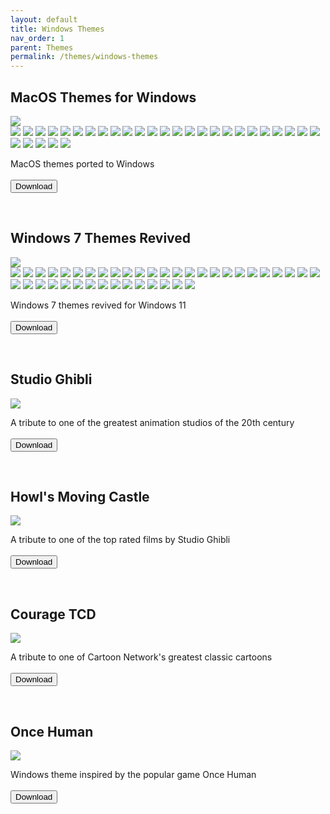 ```yaml
---
layout: default
title: Windows Themes
nav_order: 1
parent: Themes
permalink: /themes/windows-themes
---
```



<div class="card">
  <div class="container">
    <h2 class="text-delta">MacOS Themes for Windows</h2>
  </div>
  <img src="https://images-wixmp-ed30a86b8c4ca887773594c2.wixmp.com/i/836bd001-fc1e-41ac-8fce-917bee5d1f0e/dio9l97-b7c5f79d-4f66-4e2c-9408-e03e44194375.png/v1/fill/w_1363,h_586,q_70,strp/macos_themes_for_windows_by_og_nimbi_dio9l97-fullview.jpg" class="squared-corners">
  <div class="gallery"> 
    <img src="../assets/PreviewImages/MacOS-Themes-for-Windows/Sequoia Light.png" class="squared-corners">
    <img src="../assets/PreviewImages/MacOS-Themes-for-Windows/Sequoia Dark.png" class="squared-corners">
    <img src="../assets/PreviewImages/MacOS-Themes-for-Windows/Sonoma Light.png" class="squared-corners">
    <img src="../assets/PreviewImages/MacOS-Themes-for-Windows/Sonoma Dark.png" class="squared-corners">
    <img src="../assets/PreviewImages/MacOS-Themes-for-Windows/Ventura Light.png" class="squared-corners">
    <img src="../assets/PreviewImages/MacOS-Themes-for-Windows/Ventura Dark.png" class="squared-corners">
    <img src="../assets/PreviewImages/MacOS-Themes-for-Windows/BigSur Day.png" class="squared-corners">
    <img src="../assets/PreviewImages/MacOS-Themes-for-Windows/BigSur Night.png" class="squared-corners">
    <img src="../assets/PreviewImages/MacOS-Themes-for-Windows/BigSur Colorful Day.png" class="squared-corners">
    <img src="../assets/PreviewImages/MacOS-Themes-for-Windows/BigSur Colorful Night.png" class="squared-corners">
    <img src="../assets/PreviewImages/MacOS-Themes-for-Windows/Catalina Day.png" class="squared-corners">
    <img src="../assets/PreviewImages/MacOS-Themes-for-Windows/Catalina Night.png" class="squared-corners">
    <img src="../assets/PreviewImages/MacOS-Themes-for-Windows/Mojave Day.png" class="squared-corners">
    <img src="../assets/PreviewImages/MacOS-Themes-for-Windows/Mojave Night.png" class="squared-corners">
    <img src="../assets/PreviewImages/MacOS-Themes-for-Windows/Monterey Light.png" class="squared-corners">
    <img src="../assets/PreviewImages/MacOS-Themes-for-Windows/Monterey Dark.png" class="squared-corners">
    <img src="../assets/PreviewImages/MacOS-Themes-for-Windows/High Sierra.png" class="squared-corners">
    <img src="../assets/PreviewImages/MacOS-Themes-for-Windows/Sierra.png" class="squared-corners">
    <img src="../assets/PreviewImages/MacOS-Themes-for-Windows/El Capitan.png" class="squared-corners">
    <img src="../assets/PreviewImages/MacOS-Themes-for-Windows/Yosemite.png" class="squared-corners">
    <img src="../assets/PreviewImages/MacOS-Themes-for-Windows/Mavericks.png" class="squared-corners">
    <img src="../assets/PreviewImages/MacOS-Themes-for-Windows/Mountain Lion.png" class="squared-corners">
    <img src="../assets/PreviewImages/MacOS-Themes-for-Windows/Lion.png" class="squared-corners">
    <img src="../assets/PreviewImages/MacOS-Themes-for-Windows/Snow Leopard.png" class="squared-corners">
    <img src="../assets/PreviewImages/MacOS-Themes-for-Windows/Snow Leopard Alt.png" class="squared-corners">
    <img src="../assets/PreviewImages/MacOS-Themes-for-Windows/Leopard.png" class="squared-corners">
    <img src="../assets/PreviewImages/MacOS-Themes-for-Windows/Tiger.png" class="squared-corners">
    <img src="../assets/PreviewImages/MacOS-Themes-for-Windows/Panther.png" class="squared-corners">
    <img src="../assets/PreviewImages/MacOS-Themes-for-Windows/Jaguar.png" class="squared-corners">
    <img src="../assets/PreviewImages/MacOS-Themes-for-Windows/Puma.png" class="squared-corners">
  </div>
  <div class="container">
    <p class="text-delta">MacOS themes ported to Windows
      <br /> <br />
      <a href="https://www.deviantart.com/og-nimbi/art/MacOS-Themes-for-Windows-1129149403">
      <button type="button" name="button" class="btn">Download</button></a></p>
  </div>
</div>
<br />
<div class="card">
  <div class="container">
    <h2 class="text-delta">Windows 7 Themes Revived</h2>
    <img src="https://images-wixmp-ed30a86b8c4ca887773594c2.wixmp.com/i/836bd001-fc1e-41ac-8fce-917bee5d1f0e/dino2ml-ee84d62e-9ad3-4dbe-a5f3-62c414afec6e.png/v1/fill/w_1200,h_557,q_80,strp/windows_7_themes_revived_by_og_nimbi_dino2ml-fullview.jpg" class="squared-corners">
    <div class="gallery">
      <img src="../assets/PreviewImages/Windows-7-Themes-Revived/Home Premium.png" class="squared-corners">
      <img src="../assets/PreviewImages/Windows-7-Themes-Revived/Professional.png" class="squared-corners">
      <img src="../assets/PreviewImages/Windows-7-Themes-Revived/Ultimate.png" class="squared-corners">
      <img src="../assets/PreviewImages/Windows-7-Themes-Revived/Nature.png" class="squared-corners">
      <img src="../assets/PreviewImages/Windows-7-Themes-Revived/Landscapes.png" class="squared-corners">
      <img src="../assets/PreviewImages/Windows-7-Themes-Revived/Scenes.png" class="squared-corners">
      <img src="../assets/PreviewImages/Windows-7-Themes-Revived/Characters.png" class="squared-corners">
      <img src="../assets/PreviewImages/Windows-7-Themes-Revived/Architecture.png" class="squared-corners">
      <img src="../assets/PreviewImages/Windows-7-Themes-Revived/Windows 7 Classic.png" class="squared-corners">
      <img src="../assets/PreviewImages/Windows-7-Themes-Revived/Australia.png" class="squared-corners">
      <img src="../assets/PreviewImages/Windows-7-Themes-Revived/Brazil.png" class="squared-corners">
      <img src="../assets/PreviewImages/Windows-7-Themes-Revived/Canada.png" class="squared-corners">
      <img src="../assets/PreviewImages/Windows-7-Themes-Revived/China.png" class="squared-corners">
      <img src="../assets/PreviewImages/Windows-7-Themes-Revived/France.png" class="squared-corners">
      <img src="../assets/PreviewImages/Windows-7-Themes-Revived/Germany.png" class="squared-corners">
      <img src="../assets/PreviewImages/Windows-7-Themes-Revived/India.png" class="squared-corners">
      <img src="../assets/PreviewImages/Windows-7-Themes-Revived/Italy.png" class="squared-corners">
      <img src="../assets/PreviewImages/Windows-7-Themes-Revived/Japan.png" class="squared-corners">
      <img src="../assets/PreviewImages/Windows-7-Themes-Revived/Korea.png" class="squared-corners">
      <img src="../assets/PreviewImages/Windows-7-Themes-Revived/Mexico.png" class="squared-corners">
      <img src="../assets/PreviewImages/Windows-7-Themes-Revived/Poland.png" class="squared-corners">
      <img src="../assets/PreviewImages/Windows-7-Themes-Revived/Russia.png" class="squared-corners">
      <img src="../assets/PreviewImages/Windows-7-Themes-Revived/South Africa.png" class="squared-corners">
      <img src="../assets/PreviewImages/Windows-7-Themes-Revived/Spain.png" class="squared-corners">
      <img src="../assets/PreviewImages/Windows-7-Themes-Revived/Taiwan.png" class="squared-corners">
      <img src="../assets/PreviewImages/Windows-7-Themes-Revived/United Kingdoms.png" class="squared-corners">
      <img src="../assets/PreviewImages/Windows-7-Themes-Revived/United States.png" class="squared-corners">
      <img src="../assets/PreviewImages/Windows-7-Themes-Revived/Ultimate Black.png" class="squared-corners">
      <img src="../assets/PreviewImages/Windows-7-Themes-Revived/Ultimate Bliss.png" class="squared-corners">
      <img src="../assets/PreviewImages/Windows-7-Themes-Revived/Ultimate Blush.png" class="squared-corners">
      <img src="../assets/PreviewImages/Windows-7-Themes-Revived/Ultimate Fire.png" class="squared-corners">
      <img src="../assets/PreviewImages/Windows-7-Themes-Revived/Ultimate Light.png" class="squared-corners">
      <img src="../assets/PreviewImages/Windows-7-Themes-Revived/Ultimate Lime.png" class="squared-corners">
      <img src="../assets/PreviewImages/Windows-7-Themes-Revived/Ultimate Orange.png" class="squared-corners">
      <img src="../assets/PreviewImages/Windows-7-Themes-Revived/Ultimate Ruby.png" class="squared-corners">
      <img src="../assets/PreviewImages/Windows-7-Themes-Revived/Ultimate Sea.png" class="squared-corners">
      <img src="../assets/PreviewImages/Windows-7-Themes-Revived/Ultimate Sky.png" class="squared-corners">
      <img src="../assets/PreviewImages/Windows-7-Themes-Revived/Ultimate Twilight.png" class="squared-corners">
      <img src="../assets/PreviewImages/Windows-7-Themes-Revived/Ultimate Violet.png" class="squared-corners">
      <img src="../assets/PreviewImages/Windows-7-Themes-Revived/Bullet Asylum.png" class="squared-corners">
    </div>
    <p class="text-delta">Windows 7 themes revived for Windows 11
      <br /><br />
      <a href="https://www.deviantart.com/og-nimbi/art/Windows-7-Themes-Revived-1128145485" target="_blank">
        <button type="button" name="button" class="btn">Download</button></a></p>
  </div>
</div>
<br />
<div class="card">
  <div class="container">
    <h2 class="text-delta">Studio Ghibli</h2>
    <img src="https://images-wixmp-ed30a86b8c4ca887773594c2.wixmp.com/i/836bd001-fc1e-41ac-8fce-917bee5d1f0e/dio7nnc-6098ba2b-d3be-416f-ad85-7edbbb248d87.png/v1/fill/w_1174,h_522,q_80,strp/studio_ghibli_theme_by_og_nimbi_dio7nnc-fullview.jpg" class="squared-corners">
    <p class="text-delta">A tribute to one of the greatest animation studios of the 20th century
      <br /><br />
      <a href="https://www.deviantart.com/og-nimbi/art/Studio-Ghibli-Theme-1129059192" target="_blank">
        <button type="button" name="button" class="btn">Download</button></a></p>
  </div>
</div>
<br />
<div class="card">
  <div class="container">
    <h2 class="text-delta">Howl's Moving Castle</h2>
    <img src="https://images-wixmp-ed30a86b8c4ca887773594c2.wixmp.com/i/836bd001-fc1e-41ac-8fce-917bee5d1f0e/dio7w97-541f9b72-62e9-42f4-b6e9-9ad2b012ee58.png/v1/fill/w_1200,h_509,q_80,strp/howl_s_moving_castle_theme_by_og_nimbi_dio7w97-fullview.jpg" class="squared-corners">
    <p class="text-delta">A tribute to one of the top rated films by Studio Ghibli
      <br /><br />
      <a href="https://www.deviantart.com/og-nimbi/art/Howl-s-Moving-Castle-Theme-1129070347" target="_blank">
        <button type="button" name="button" class="btn">Download</button></a></p>
  </div>
</div>
<br />
<div class="card">
  <div class="container">
    <h2 class="text-delta">Courage TCD</h2>
    <img src="https://images-wixmp-ed30a86b8c4ca887773594c2.wixmp.com/i/836bd001-fc1e-41ac-8fce-917bee5d1f0e/ditjp44-44befe4c-7d0d-4ff0-aba4-97b8babcc312.png/v1/fill/w_960,h_540/courage_tcd_for_windows_by_og_nimbi_ditjp44-fullview.png" class="squared-corners">
    <p class="text-delta">A tribute to one of Cartoon Network's greatest classic cartoons
      <br /><br />
      <a href="https://www.deviantart.com/og-nimbi/art/Courage-TCD-for-Windows-1138019044" target="_blank">
        <button type="button" name="button" class="btn">Download</button></a></p>
  </div>
</div>
<br />
<div class="card">
  <div class="container">
    <h2 class="text-delta">Once Human</h2>
    <img src="https://images-wixmp-ed30a86b8c4ca887773594c2.wixmp.com/i/836bd001-fc1e-41ac-8fce-917bee5d1f0e/dit1g1y-0db965a4-be41-4867-a26f-81a0aebab047.png/v1/fill/w_960,h_640/once_human_theme_for_windows_by_og_nimbi_dit1g1y-fullview.png" class="squared-corners">
    <p class="text-delta">Windows theme inspired by the popular game Once Human
      <br /><br />
      <a href="https://www.deviantart.com/og-nimbi/art/Once-Human-Theme-for-Windows-1137167494" target="_blank">
        <button type="button" name="button" class="btn">Download</button></a></p>
  </div>
</div>


